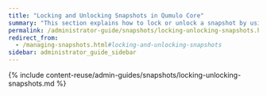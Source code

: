 ```yaml
---
title: "Locking and Unlocking Snapshots in Qumulo Core"
summary: "This section explains how to lock or unlock a snapshot by using a key located in the Qumulo file system key store and the <code>qq</code> CLI. In addition, it explains how to lock policy-created snapshots for local policies and for policies that are part of a replication target relationship."
permalink: /administrator-guide/snapshots/locking-unlocking-snapshots.html
redirect_from:
  - /managing-snapshots.html#locking-and-unlocking-snapshots
sidebar: administrator_guide_sidebar
---
```


{% include content-reuse/admin-guides/snapshots/locking-unlocking-snapshots.md %}
